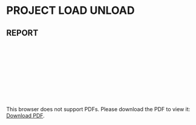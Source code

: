 # PROJECT LOAD UNLOAD

## REPORT
<object data="https://github.com/NiveditJain/CS323-Project/raw/master/Report/PDF.pdf" type="application/pdf">
    <embed src="https://github.com/NiveditJain/CS323-Project/raw/master/Report/PDF.pdf">
        <p>This browser does not support PDFs. Please download the PDF to view it: <a href="https://github.com/NiveditJain/CS323-Project/raw/master/Report/PDF.pdf">Download PDF</a>.</p>
    </embed>
</object>
